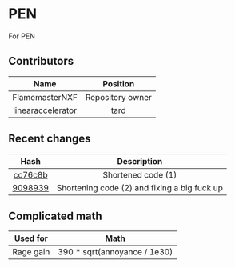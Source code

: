 # PEN
 For PEN
## Contributors
|       Name        |     Position     |
| :---------------: | :--------------: |
|  FlamemasterNXF   | Repository owner |
| linearaccelerator |       tard       |

## Recent changes
|                                                 Hash                                                  |                 Description                  |
| :---------------------------------------------------------------------------------------------------: | :------------------------------------------: |
| [cc76c8b](https://github.com/FlamemasterNXF/PEN-Main/commit/cc76c8b6b31c817ed671dab2d7dda6c70906ca42) |              Shortened code (1)              |
| [9098939](https://github.com/FlamemasterNXF/PEN-Main/commit/90989396ba9fd5121a9614ac045ba4e3f6abd51f) | Shortening code (2) and fixing a big fuck up |

## Complicated math
| Used for  |             Math             |
| :-------: | :--------------------------: |
| Rage gain | 390 * sqrt(annoyance / 1e30) |